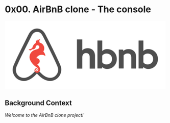 # 0x00. AirBnB clone - The console
![Optional Text](hbnb.png)
## Background Context
*Welcome to the AirBnB clone project!*